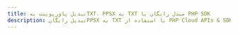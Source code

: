 ---title: تبدیل پاورپوینت بهTXT، PPSX به TXT مبدل رایگان یا PHP SDKdescription: تبدیل رایگانPPSX به TXT با استفاده از PHP Cloud APIs & SDK. همچنین اسناد Microsoft PowerPoint را در Cloud ایجاد، ویرایش و رندر کنید.---